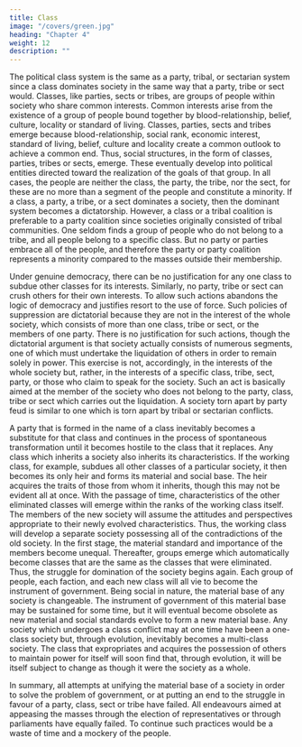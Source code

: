 ```yaml
---
title: Class
image: "/covers/green.jpg"
heading: "Chapter 4"
weight: 12
description: ""
---
```



The political class system is the same as a party, tribal, or sectarian system since a class dominates society in the same way that a party, tribe or sect would. Classes, like parties, sects or
tribes, are groups of people within society who share common
interests. Common interests arise from the existence of a group
of people bound together by blood-relationship, belief, culture,
locality or standard of living. Classes, parties, sects and tribes
emerge because blood-relationship, social rank, economic interest, standard of living, belief, culture and locality create a common outlook to achieve a common end. Thus, social structures,
in the form of classes, parties, tribes or sects, emerge. These
eventually develop into political entities directed toward the realization of the goals of that group. In all cases, the people are
neither the class, the party, the tribe, nor the sect, for these are
no more than a segment of the people and constitute a minority.
If a class, a party, a tribe, or a sect dominates a society, then the
dominant system becomes a dictatorship. However, a class or a
tribal coalition is preferable to a party coalition since societies
originally consisted of tribal communities. One seldom finds a
group of people who do not belong to a tribe, and all people
belong to a specific class. But no party or parties embrace all of
the people, and therefore the party or party coalition represents
a minority compared to the masses outside their membership.

Under genuine democracy, there can be no justification for any
one class to subdue other classes for its interests. Similarly, no
party, tribe or sect can crush others for their own interests.
To allow such actions abandons the logic of democracy and
justifies resort to the use of force. Such policies of suppression
are dictatorial because they are not in the interest of the whole
society, which consists of more than one class, tribe or sect, or
the members of one party. There is no justification for such actions, though the dictatorial argument is that society actually consists of numerous segments, one of which must undertake
the liquidation of others in order to remain solely in power. This
exercise is not, accordingly, in the interests of the whole society
but, rather, in the interests of a specific class, tribe, sect, party, or
those who claim to speak for the society. Such an act is basically
aimed at the member of the society who does not belong to the
party, class, tribe or sect which carries out the liquidation.
A society torn apart by party feud is similar to one which is
torn apart by tribal or sectarian conflicts.


A party that is formed in the name of a class inevitably becomes a substitute for that class and continues in the process of
spontaneous transformation until it becomes hostile to the class
that it replaces.
Any class which inherits a society also inherits its characteristics. If the working class, for example, subdues all other classes
of a particular society, it then becomes its only heir and forms
its material and social base. The heir acquires the traits of those
from whom it inherits, though this may not be evident all at
once. With the passage of time, characteristics of the other eliminated classes will emerge within the ranks of the working class
itself. The members of the new society will assume the attitudes and perspectives appropriate to their newly evolved characteristics. Thus, the working class will develop a separate society
possessing all of the contradictions of the old society. In the first
stage, the material standard and importance of the members become unequal. Thereafter, groups emerge which automatically
become classes that are the same as the classes that were eliminated. Thus, the struggle for domination of the society begins again. Each group of people, each faction, and each new class
will all vie to become the instrument of government.
Being social in nature, the material base of any society is
changeable. The instrument of government of this material base
may be sustained for some time, but it will eventual become obsolete as new material and social standards evolve to form a new
material base. Any society which undergoes a class conflict may
at one time have been a one-class society but, through evolution,
inevitably becomes a multi-class society.
The class that expropriates and acquires the possession of others to maintain power for itself will soon find that, through evolution, it will be itself subject to change as though it were the
society as a whole.

In summary, all attempts at unifying the material base of
a society in order to solve the problem of government, or at
putting an end to the struggle in favour of a party, class, sect or
tribe have failed. All endeavours aimed at appeasing the masses
through the election of representatives or through parliaments
have equally failed. To continue such practices would be a waste
of time and a mockery of the people.

